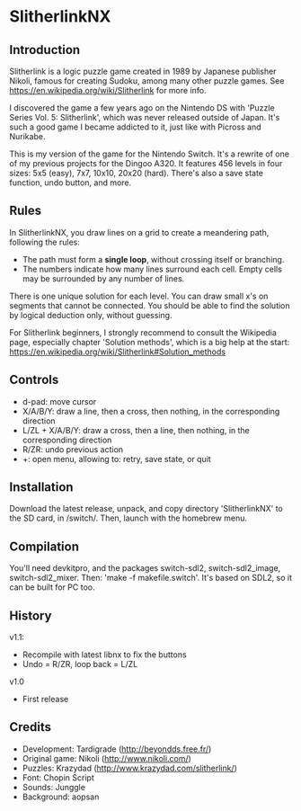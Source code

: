 # SlitherlinkNX

## Introduction

Slitherlink is a logic puzzle game created in 1989 by Japanese publisher Nikoli,
famous for creating Sudoku, among many other puzzle games.
See https://en.wikipedia.org/wiki/Slitherlink for more info.

I discovered the game a few years ago on the Nintendo DS with 'Puzzle Series
Vol. 5: Slitherlink', which was never released outside of Japan. It's such a
good game I became addicted to it, just like with Picross and Nurikabe.

This is my version of the game for the Nintendo Switch. It's a rewrite of one
of my previous projects for the Dingoo A320. It features 456 levels in four
sizes: 5x5 (easy), 7x7, 10x10, 20x20 (hard). There's also a save state function,
undo button, and more.

## Rules

In SlitherlinkNX, you draw lines on a grid to create a meandering path, following
the rules:

* The path must form a __single loop__, without crossing itself or branching.
* The numbers indicate how many lines surround each cell. Empty cells may be
  surrounded by any number of lines.

There is one unique solution for each level.
You can draw small x's on segments that cannot be connected.
You should be able to find the solution by logical deduction only, without guessing.

For Slitherlink beginners, I strongly recommend to consult the Wikipedia page,
especially chapter 'Solution methods', which is a big help at the start:
https://en.wikipedia.org/wiki/Slitherlink#Solution_methods

## Controls

* d-pad: move cursor
* X/A/B/Y: draw a line, then a cross, then nothing, in the corresponding direction
* L/ZL + X/A/B/Y: draw a cross, then a line, then nothing, in the corresponding direction
* R/ZR: undo previous action
* +: open menu, allowing to: retry, save state, or quit

## Installation

Download the latest release, unpack, and copy directory 'SlitherlinkNX' to the
SD card, in /switch/. Then, launch with the homebrew menu.

## Compilation

You'll need devkitpro, and the packages switch-sdl2, switch-sdl2_image,
switch-sdl2_mixer. Then: 'make -f makefile.switch'.
It's based on SDL2, so it can be built for PC too.

## History

v1.1:

* Recompile with latest libnx to fix the buttons
* Undo = R/ZR, loop back = L/ZL

v1.0

* First release

## Credits

* Development: Tardigrade (http://beyondds.free.fr/)
* Original game: Nikoli (http://www.nikoli.com/)
* Puzzles: Krazydad (http://www.krazydad.com/slitherlink/)
* Font: Chopin Script
* Sounds: Junggle
* Background: aopsan
